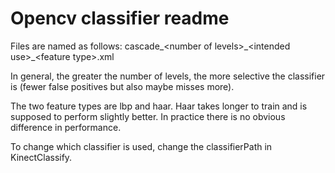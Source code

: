 # Opencv classifier readme

Files are named as follows: cascade\_<number of levels\>\_<intended use\>\_<feature type\>.xml

In general, the greater the number of levels, the more selective the classifier is (fewer false positives but also maybe misses more).

The two feature types are lbp and haar. Haar takes longer to train and is supposed to perform slightly better. In practice there is no obvious difference in performance.

To change which classifier is used, change the classifierPath in KinectClassify. 